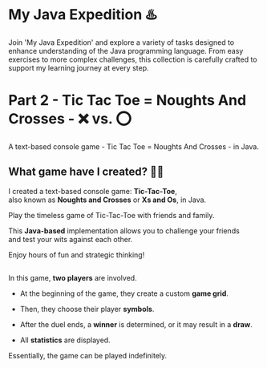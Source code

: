 # My Java Expedition :hotsprings:
Join 'My Java Expedition' and explore a variety of tasks designed to enhance understanding of the Java programming language. 
From easy exercises to more complex challenges, this collection is carefully crafted to support my learning journey at every step.

# Part 2 - Tic Tac Toe = Noughts And Crosses - :x: vs. :o:
A text-based console game - Tic Tac Toe = Noughts And Crosses - in Java.


## What game have I created? :technologist:
I created a text-based console game: **Tic-Tac-Toe**, 
<br>also known as **Noughts and Crosses** or **Xs and Os**, in Java.

Play the timeless game of Tic-Tac-Toe with friends and family. 

This **Java-based** implementation allows you to challenge your friends 
<br>and test your wits against each other. 

Enjoy hours of fun and strategic thinking!

##

In this game, **two players** are involved.

- At the beginning of the game, they create a custom **game grid**.

- Then, they choose their player **symbols**. 

- After the duel ends, a **winner** is determined, or it may result in a **draw**.

- All **statistics** are displayed.

Essentially, the game can be played indefinitely.
